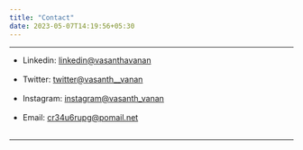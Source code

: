 ```yaml
---
title: "Contact"
date: 2023-05-07T14:19:56+05:30
---
```


---

- Linkedin: [linkedin@vasanthavanan](https://www.linkedin.com/in/vasanthavanan/) <br><br>
- Twitter: [twitter@vasanth__vanan](https://twitter.com/vasanth__vanan) <br><br>
- Instagram: [instagram@vasanth_vanan](http://instagram.com/vasanth_vanan/) <br><br>
- Email: [cr34u6rupg@pomail.net](mailto:cr34u6rupg@pomail.net) <br><br>

---